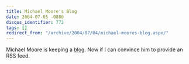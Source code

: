```yaml
---
title: Michael Moore's Blog
date: 2004-07-05 -0800
disqus_identifier: 772
tags: []
redirect_from: "/archive/2004/07/04/michael-moores-blog.aspx/"
---
```


Michael Moore is keeping a
[blog](http://www.michaelmoore.com/words/diary/index.php). Now if I can
convince him to provide an RSS feed.

